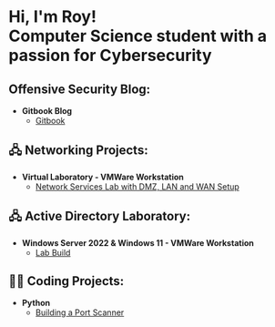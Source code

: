 <h1>Hi, I'm Roy!
<br>Computer Science student with a passion for Cybersecurity
</h1>

<h2>Offensive Security Blog:</h2>

- <b>Gitbook Blog</b>
  - [Gitbook](https://roy-vega.gitbook.io/offsec-notes/)

<h2>🖧 Networking Projects:</h2>

- <b>Virtual Laboratory - VMWare Workstation</b>
  - [Network Services Lab with DMZ, LAN and WAN Setup](https://github.com/Roy-Vega/Networking/tree/main/Network%20Services%20Lab%20with%20DMZ%2C%20LAN%20and%20WAN%20Setup)

<h2>🖧 Active Directory Laboratory:</h2>

- <b>Windows Server 2022 & Windows 11 - VMWare Workstation</b>
  - [Lab Build](https://github.com/Roy-Vega/Penetration-Testing/blob/main/Active%20Directory%20Lab/README.md)


<h2></>👨‍💻 Coding Projects:</h2>

- <b>Python</b>
  - [Building a Port Scanner](https://github.com/Roy-Vega/Coding/blob/main/Port%20Scanner/scanner.py)
